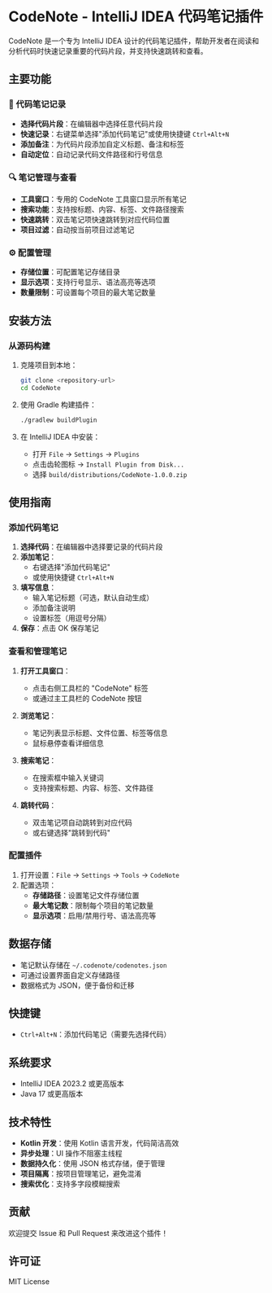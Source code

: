 # CodeNote - IntelliJ IDEA 代码笔记插件

CodeNote 是一个专为 IntelliJ IDEA 设计的代码笔记插件，帮助开发者在阅读和分析代码时快速记录重要的代码片段，并支持快速跳转和查看。

## 主要功能

### 📝 代码笔记记录
- **选择代码片段**：在编辑器中选择任意代码片段
- **快速记录**：右键菜单选择"添加代码笔记"或使用快捷键 `Ctrl+Alt+N`
- **添加备注**：为代码片段添加自定义标题、备注和标签
- **自动定位**：自动记录代码文件路径和行号信息

### 🔍 笔记管理与查看
- **工具窗口**：专用的 CodeNote 工具窗口显示所有笔记
- **搜索功能**：支持按标题、内容、标签、文件路径搜索
- **快速跳转**：双击笔记项快速跳转到对应代码位置
- **项目过滤**：自动按当前项目过滤笔记

### ⚙️ 配置管理
- **存储位置**：可配置笔记存储目录
- **显示选项**：支持行号显示、语法高亮等选项
- **数量限制**：可设置每个项目的最大笔记数量

## 安装方法

### 从源码构建
1. 克隆项目到本地：
   ```bash
   git clone <repository-url>
   cd CodeNote
   ```

2. 使用 Gradle 构建插件：
   ```bash
   ./gradlew buildPlugin
   ```

3. 在 IntelliJ IDEA 中安装：
   - 打开 `File` → `Settings` → `Plugins`
   - 点击齿轮图标 → `Install Plugin from Disk...`
   - 选择 `build/distributions/CodeNote-1.0.0.zip`

## 使用指南

### 添加代码笔记

1. **选择代码**：在编辑器中选择要记录的代码片段
2. **添加笔记**：
   - 右键选择"添加代码笔记"
   - 或使用快捷键 `Ctrl+Alt+N`
3. **填写信息**：
   - 输入笔记标题（可选，默认自动生成）
   - 添加备注说明
   - 设置标签（用逗号分隔）
4. **保存**：点击 OK 保存笔记

### 查看和管理笔记

1. **打开工具窗口**：
   - 点击右侧工具栏的 "CodeNote" 标签
   - 或通过主工具栏的 CodeNote 按钮
   
2. **浏览笔记**：
   - 笔记列表显示标题、文件位置、标签等信息
   - 鼠标悬停查看详细信息
   
3. **搜索笔记**：
   - 在搜索框中输入关键词
   - 支持搜索标题、内容、标签、文件路径
   
4. **跳转代码**：
   - 双击笔记项自动跳转到对应代码
   - 或右键选择"跳转到代码"

### 配置插件

1. 打开设置：`File` → `Settings` → `Tools` → `CodeNote`
2. 配置选项：
   - **存储路径**：设置笔记文件存储位置
   - **最大笔记数**：限制每个项目的笔记数量
   - **显示选项**：启用/禁用行号、语法高亮等

## 数据存储

- 笔记默认存储在 `~/.codenote/codenotes.json`
- 可通过设置界面自定义存储路径
- 数据格式为 JSON，便于备份和迁移

## 快捷键

- `Ctrl+Alt+N`：添加代码笔记（需要先选择代码）

## 系统要求

- IntelliJ IDEA 2023.2 或更高版本
- Java 17 或更高版本

## 技术特性

- **Kotlin 开发**：使用 Kotlin 语言开发，代码简洁高效
- **异步处理**：UI 操作不阻塞主线程
- **数据持久化**：使用 JSON 格式存储，便于管理
- **项目隔离**：按项目管理笔记，避免混淆
- **搜索优化**：支持多字段模糊搜索

## 贡献

欢迎提交 Issue 和 Pull Request 来改进这个插件！

## 许可证

MIT License